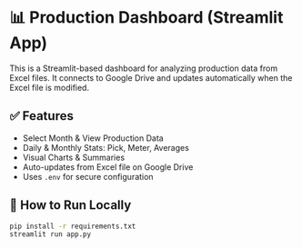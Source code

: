 # 📊 Production Dashboard (Streamlit App)

This is a Streamlit-based dashboard for analyzing production data from Excel files. It connects to Google Drive and updates automatically when the Excel file is modified.

## ✅ Features
- Select Month & View Production Data
- Daily & Monthly Stats: Pick, Meter, Averages
- Visual Charts & Summaries
- Auto-updates from Excel file on Google Drive
- Uses `.env` for secure configuration

## 🚀 How to Run Locally
```bash
pip install -r requirements.txt
streamlit run app.py
